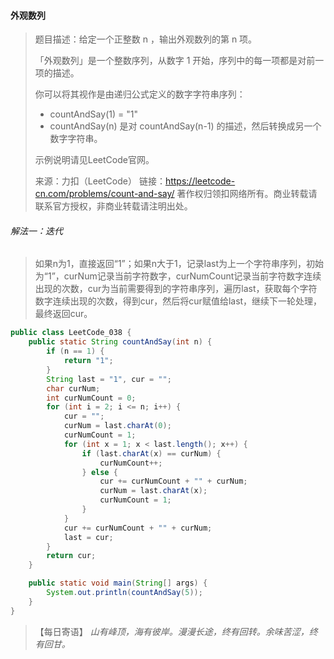 #### 外观数列

> 题目描述：给定一个正整数 n ，输出外观数列的第 n 项。
>
> 「外观数列」是一个整数序列，从数字 1 开始，序列中的每一项都是对前一项的描述。
>
> 你可以将其视作是由递归公式定义的数字字符串序列：
>
> - countAndSay(1) = "1"
> - countAndSay(n) 是对 countAndSay(n-1) 的描述，然后转换成另一个数字字符串。
>
> 示例说明请见LeetCode官网。
>
> 来源：力扣（LeetCode）
> 链接：https://leetcode-cn.com/problems/count-and-say/
> 著作权归领扣网络所有。商业转载请联系官方授权，非商业转载请注明出处。

###### 解法一：迭代

> 如果n为1，直接返回“1”；如果n大于1，记录last为上一个字符串序列，初始为“1”，curNum记录当前字符数字，curNumCount记录当前字符数字连续出现的次数，cur为当前需要得到的字符串序列，遍历last，获取每个字符数字连续出现的次数，得到cur，然后将cur赋值给last，继续下一轮处理，最终返回cur。

```java
public class LeetCode_038 {
    public static String countAndSay(int n) {
        if (n == 1) {
            return "1";
        }
        String last = "1", cur = "";
        char curNum;
        int curNumCount = 0;
        for (int i = 2; i <= n; i++) {
            cur = "";
            curNum = last.charAt(0);
            curNumCount = 1;
            for (int x = 1; x < last.length(); x++) {
                if (last.charAt(x) == curNum) {
                    curNumCount++;
                } else {
                    cur += curNumCount + "" + curNum;
                    curNum = last.charAt(x);
                    curNumCount = 1;
                }
            }
            cur += curNumCount + "" + curNum;
            last = cur;
        }
        return cur;
    }

    public static void main(String[] args) {
        System.out.println(countAndSay(5));
    }
}
```

> 【每日寄语】 *山有峰顶，海有彼岸。漫漫长途，终有回转。余味苦涩，终有回甘。* 

